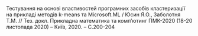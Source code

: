 Тестування на основі властивостей програмних засобів кластеризації на прикладі методів k-means та Microsoft.ML / Юсин Я.О., Заболотня Т.М. // Тез. докл. Прикладна математика та комп’ютинг ПМК-2020 (18-20 листопада 2020) – Київ, 2020. – С.200-204
